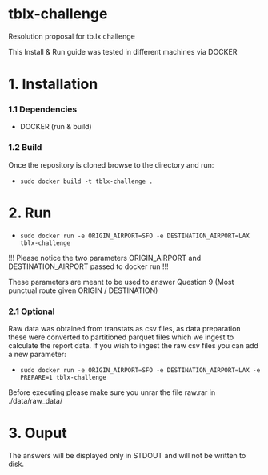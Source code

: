 # tblx-challenge
Resolution proposal for tb.lx challenge

This Install & Run guide was tested in different machines via DOCKER

# 1. Installation

  ### 1.1 Dependencies
   - DOCKER (run & build)
  
  ### 1.2 Build
  Once the repository is cloned browse to the directory and run:

  - ```sudo docker build -t tblx-challenge .```

 # 2. Run
 
  - ```sudo docker run -e ORIGIN_AIRPORT=SFO -e DESTINATION_AIRPORT=LAX tblx-challenge```
  
  !!! Please notice the two parameters ORIGIN_AIRPORT and DESTINATION_AIRPORT passed to docker run !!!
  
  These parameters are meant to be used to answer Question 9 (Most punctual route given ORIGIN / DESTINATION)
  
  ### 2.1 Optional
  Raw data was obtained from transtats as csv files, as data preparation these were converted to partitioned parquet files which we ingest to calculate the report data.
  If you wish to ingest the raw csv files you can add a new parameter:
  - ```sudo docker run -e ORIGIN_AIRPORT=SFO -e DESTINATION_AIRPORT=LAX -e PREPARE=1 tblx-challenge```

  Before executing please make sure you unrar the file raw.rar in ./data/raw_data/
  
# 3. Ouput
  The answers will be displayed only in STDOUT and will not be written to disk.
  


